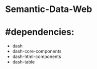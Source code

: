 # Semantic-Data-Web

# #dependencies: 
- dash
- dash-core-components
- dash-html-components
- dash-table
